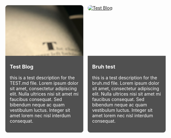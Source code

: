 <div style="display: flex; flex-wrap: wrap; gap: 1em;">

  <div style="flex: 1 1 calc(50% - 1em); box-sizing: border-box; margin-bottom: 1em; position: relative; height: 400px;">
    <a href="https://tiredperson47.github.io/blog/test" style="display: block; position: relative; height: 100%; width: 100%;">
      <img src="/assets/img/book.jpg" alt="Test Blog" style="width: 100%; height: 100%; object-fit: cover; border-radius: 8px;"/>
      <div style="padding: 1em; background: #505050; color: white; border-radius: 0 0 8px 8px; position: absolute; bottom: 0; left: 0; right: 0;">
        <h3 style="margin-top: 10px;">Test Blog</h3>
        <p>this is a test description for the TEST.md file. Lorem ipsum dolor sit amet, consectetur adipiscing elit. Nulla ultrices nisi sit amet mi faucibus consequat. Sed bibendum neque ac quam vestibulum luctus. Integer sit amet lorem nec nisl interdum consequat.</p>
      </div>
    </a>
  </div>

  <div style="flex: 1 1 calc(50% - 1em); box-sizing: border-box; margin-bottom: 1em; position: relative; height: 400px;">
    <a href="https://tiredperson47.github.io/blog/bruh" style="display: block; position: relative; height: 100%; width: 100%;">
      <img src="/assets/img/mori.jpg" alt="Test Blog" style="width: 100%; height: 100%; object-fit: cover; border-radius: 8px;"/>
      <div style="padding: 1em; background: #505050; color: white; border-radius: 0 0 8px 8px; position: absolute; bottom: 0; left: 0; right: 0;">
        <h3 style="margin-top: 10px;"> Bruh test</h3>
        <p>this is a test description for the bruh.md file. Lorem ipsum dolor sit amet, consectetur adipiscing elit. Nulla ultrices nisi sit amet mi faucibus consequat. Sed bibendum neque ac quam vestibulum luctus. Integer sit amet lorem nec nisl interdum consequat.</p>
      </div>
    </a>
  </div>

</div>